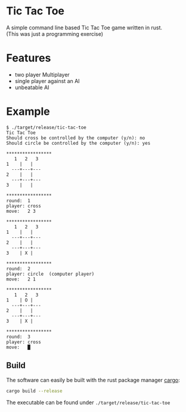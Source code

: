 # Tic Tac Toe
A simple command line based Tic Tac Toe game written in rust.  
(This was just a programming exercise)

# Features
- two player Multiplayer
- single player against an AI
- unbeatable AI

# Example

```
$ ./target/release/tic-tac-toe
Tic Tac Toe
Should cross be controlled by the computer (y/n): no
Should circle be controlled by the computer (y/n): yes

*****************
   1   2   3
1    |   |   
  ---+---+---
2    |   |   
  ---+---+---
3    |   |   

*****************
round:  1
player: cross
move:   2 3

*****************
   1   2   3
1    |   |   
  ---+---+---
2    |   |   
  ---+---+---
3    | X |   

*****************
round:  2
player: circle  (computer player)
move:   2 1

*****************
   1   2   3
1    | O |   
  ---+---+---
2    |   |   
  ---+---+---
3    | X |   

*****************
round:  3
player: cross
move:   █
```

## Build

The software can easily be built with the rust package manager [cargo](https://crates.io):
```sh
cargo build --release
```
The executable can be found under `./target/release/tic-tac-toe`
